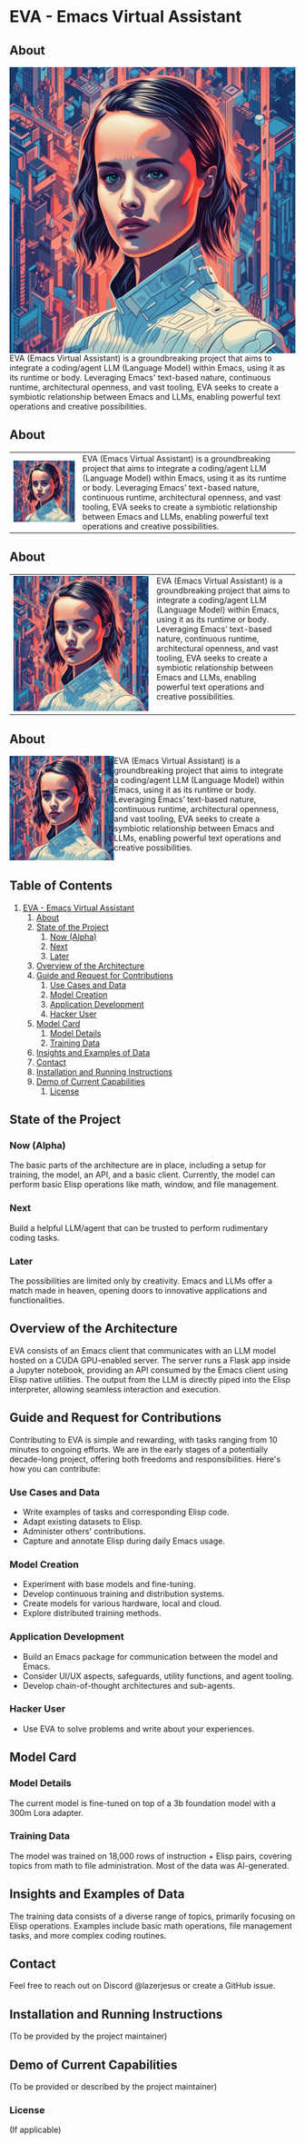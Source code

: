 
<a id="org22d398b"></a>

# EVA - Emacs Virtual Assistant


<a id="org7009272"></a>


## About

<img src="assets/EVA.jpg" align="right"  />

EVA (Emacs Virtual Assistant) is a groundbreaking project that aims to integrate a coding/agent LLM (Language Model) within Emacs, using it as its runtime or body. Leveraging Emacs' text-based nature, continuous runtime, architectural openness, and vast tooling, EVA seeks to create a symbiotic relationship between Emacs and LLMs, enabling powerful text operations and creative possibilities.

## About
| | |
|:---|:---|
| ![EVA Image](./assets/EVA.jpg) | EVA (Emacs Virtual Assistant) is a groundbreaking project that aims to integrate a coding/agent LLM (Language Model) within Emacs, using it as its runtime or body. Leveraging Emacs’ text-based nature, continuous runtime, architectural openness, and vast tooling, EVA seeks to create a symbiotic relationship between Emacs and LLMs, enabling powerful text operations and creative possibilities. |


## About

<table>
  <tr>
    <td valign="top" width="50%">
      <img src="./assets/EVA.jpg" alt="EVA Image" width="300"/>
    </td>
    <td valign="top" width="50%">
EVA (Emacs Virtual Assistant) is a groundbreaking project that aims to integrate a coding/agent LLM (Language Model) within Emacs, using it as its runtime or body. Leveraging Emacs’ text-based nature, continuous runtime, architectural openness, and vast tooling, EVA seeks to create a symbiotic relationship between Emacs and LLMs, enabling powerful text operations and creative possibilities.
    </td>
  </tr>
</table>


## About 
<div style="display: flex; flex-wrap: wrap;">
  <div style="flex: 1; max-width: 50%;">
    <img src="./assets/EVA.jpg" alt="EVA Image" style="width: 100%; max-width: 600px;"/>
  </div>
  <div style="flex: 1; padding-right: 20px; min-width: 300px; max-width: 50%;">
    EVA (Emacs Virtual Assistant) is a groundbreaking project that aims to integrate a coding/agent LLM (Language Model) within Emacs, using it as its runtime or body. Leveraging Emacs’ text-based nature, continuous runtime, architectural openness, and vast tooling, EVA seeks to create a symbiotic relationship between Emacs and LLMs, enabling powerful text operations and creative possibilities.
  </div>
</div>

<a id="orgd2e0783"></a>

## Table of Contents

1.  [EVA - Emacs Virtual Assistant](#org22d398b)
    1.  [About](#org7009272)
    2.  [State of the Project](#orgd2e0783)
        1.  [Now (Alpha)](#org4c6d1c6)
        2.  [Next](#org1346bcb)
        3.  [Later](#org21ccbd6)
    3.  [Overview of the Architecture](#org1f865f3)
    4.  [Guide and Request for Contributions](#orga0b19f6)
        1.  [Use Cases and Data](#org2742825)
        2.  [Model Creation](#org64f3ce6)
        3.  [Application Development](#org720c6cc)
        4.  [Hacker User](#org71cc2f9)
    5.  [Model Card](#org647d739)
        1.  [Model Details](#org48e8dd7)
        2.  [Training Data](#org991df2d)
    6.  [Insights and Examples of Data](#orgfaf5fc0)
    7.  [Contact](#org5d74d2d)
    8.  [Installation and Running Instructions](#org7e13b03)
    9.  [Demo of Current Capabilities](#org67624da)
        1.  [License](#org801a626)


## State of the Project


<a id="org4c6d1c6"></a>

### Now (Alpha)

The basic parts of the architecture are in place, including a setup for training, the model, an API, and a basic client. Currently, the model can perform basic Elisp operations like math, window, and file management.


<a id="org1346bcb"></a>

### Next

Build a helpful LLM/agent that can be trusted to perform rudimentary coding tasks.


<a id="org21ccbd6"></a>

### Later

The possibilities are limited only by creativity. Emacs and LLMs offer a match made in heaven, opening doors to innovative applications and functionalities.


<a id="org1f865f3"></a>

## Overview of the Architecture

EVA consists of an Emacs client that communicates with an LLM model hosted on a CUDA GPU-enabled server. The server runs a Flask app inside a Jupyter notebook, providing an API consumed by the Emacs client using Elisp native utilities. The output from the LLM is directly piped into the Elisp interpreter, allowing seamless interaction and execution.


<a id="orga0b19f6"></a>

## Guide and Request for Contributions

Contributing to EVA is simple and rewarding, with tasks ranging from 10 minutes to ongoing efforts. We are in the early stages of a potentially decade-long project, offering both freedoms and responsibilities. Here's how you can contribute:


<a id="org2742825"></a>

### Use Cases and Data

-   Write examples of tasks and corresponding Elisp code.
-   Adapt existing datasets to Elisp.
-   Administer others' contributions.
-   Capture and annotate Elisp during daily Emacs usage.


<a id="org64f3ce6"></a>

### Model Creation

-   Experiment with base models and fine-tuning.
-   Develop continuous training and distribution systems.
-   Create models for various hardware, local and cloud.
-   Explore distributed training methods.


<a id="org720c6cc"></a>

### Application Development

-   Build an Emacs package for communication between the model and Emacs.
-   Consider UI/UX aspects, safeguards, utility functions, and agent tooling.
-   Develop chain-of-thought architectures and sub-agents.


<a id="org71cc2f9"></a>

### Hacker User

-   Use EVA to solve problems and write about your experiences.


<a id="org647d739"></a>

## Model Card


<a id="org48e8dd7"></a>

### Model Details

The current model is fine-tuned on top of a 3b foundation model with a 300m Lora adapter.


<a id="org991df2d"></a>

### Training Data

The model was trained on 18,000 rows of instruction + Elisp pairs, covering topics from math to file administration. Most of the data was AI-generated.


<a id="orgfaf5fc0"></a>

## Insights and Examples of Data

The training data consists of a diverse range of topics, primarily focusing on Elisp operations. Examples include basic math operations, file management tasks, and more complex coding routines.


<a id="org5d74d2d"></a>

## Contact

Feel free to reach out on Discord @lazerjesus or create a GitHub issue.


<a id="org7e13b03"></a>

## Installation and Running Instructions

(To be provided by the project maintainer)


<a id="org67624da"></a>

## Demo of Current Capabilities

(To be provided or described by the project maintainer)


<a id="org801a626"></a>

### License

(If applicable)


